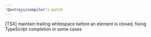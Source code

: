 ```yaml
---
'@astrojs/compiler': patch
---
```


[TSX] maintain trailing whitespace before an element is closed, fixing TypeScript completion in some cases
